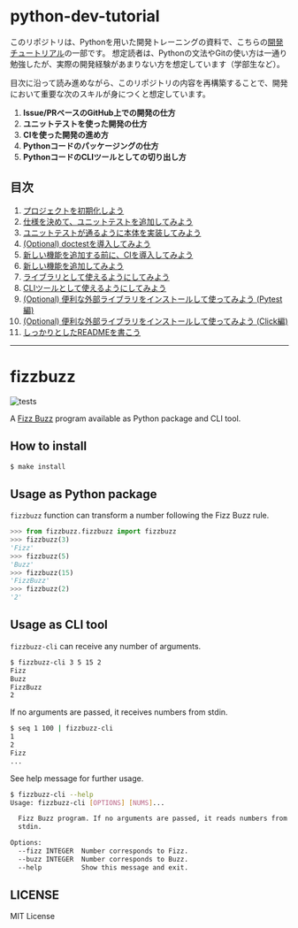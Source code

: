 # python-dev-tutorial

このリポジトリは、Pythonを用いた開発トレーニングの資料で、こちらの[開発チュートリアル](https://sotets.uk/dev-beginner-tutorial/)の一部です。
想定読者は、Pythonの文法やGitの使い方は一通り勉強したが、実際の開発経験があまりない方を想定しています（学部生など）。

目次に沿って読み進めながら、このリポジトリの内容を再構築することで、開発において重要な次のスキルが身につくと想定しています。

1. **Issue/PRベースのGitHub上での開発の仕方**
2. **ユニットテストを使った開発の仕方**
3. **CIを使った開発の進め方**
4. **Pythonコードのパッケージングの仕方**
5. **PythonコードのCLIツールとしての切り出し方**

## 目次

1. [プロジェクトを初期化しよう](https://github.com/sotetsuk/python-dev-tutorial/issues/1)
2. [仕様を決めて、ユニットテストを追加してみよう](https://github.com/sotetsuk/python-dev-tutorial/issues/3)
3. [ユニットテストが通るように本体を実装してみよう](https://github.com/sotetsuk/python-dev-tutorial/issues/5)
4. [(Optional) doctestを導入してみよう](https://github.com/sotetsuk/python-dev-tutorial/issues/7)
5. [新しい機能を追加する前に、CIを導入してみよう](https://github.com/sotetsuk/python-dev-tutorial/issues/9)
6. [新しい機能を追加してみよう](https://github.com/sotetsuk/python-dev-tutorial/issues/11)
7. [ライブラリとして使えるようにしてみよう](https://github.com/sotetsuk/python-dev-tutorial/issues/13)
8. [CLIツールとして使えるようにしてみよう](https://github.com/sotetsuk/python-dev-tutorial/issues/15)
9. [(Optional) 便利な外部ライブラリをインストールして使ってみよう (Pytest編)](https://github.com/sotetsuk/python-dev-tutorial/issues/17)
10. [(Optional) 便利な外部ライブラリをインストールして使ってみよう (Click編)](https://github.com/sotetsuk/python-dev-tutorial/issues/19)
11. [しっかりとしたREADMEを書こう](https://github.com/sotetsuk/python-dev-tutorial/issues/22)

---

# fizzbuzz

![tests](https://github.com/sotetsuk/python-dev-tutorial/workflows/tests/badge.svg)

A [Fizz Buzz](https://ja.wikipedia.org/wiki/Fizz_Buzz) program available as Python package and CLI tool.

## How to install

```sh
$ make install
```

## Usage as Python package

`fizzbuzz` function can transform a number following the Fizz Buzz rule.

```py
>>> from fizzbuzz.fizzbuzz import fizzbuzz
>>> fizzbuzz(3)
'Fizz'
>>> fizzbuzz(5)
'Buzz'
>>> fizzbuzz(15)
'FizzBuzz'
>>> fizzbuzz(2)
'2'
```

## Usage as CLI tool

`fizzbuzz-cli` can receive any number of arguments.

```sh
$ fizzbuzz-cli 3 5 15 2
Fizz
Buzz
FizzBuzz
2
```

If no arguments are passed, it receives numbers from stdin.

```sh
$ seq 1 100 | fizzbuzz-cli
1
2
Fizz
...
```

See help message for further usage.

```sh
$ fizzbuzz-cli --help
Usage: fizzbuzz-cli [OPTIONS] [NUMS]...

  Fizz Buzz program. If no arguments are passed, it reads numbers from
  stdin.

Options:
  --fizz INTEGER  Number corresponds to Fizz.
  --buzz INTEGER  Number corresponds to Buzz.
  --help          Show this message and exit.
```

## LICENSE
MIT License

